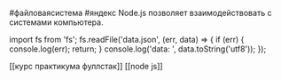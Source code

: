  #файловаясистема #яндекс 
Node.js позволяет взаимодействовать с системами компьютера.

import fs from 'fs'; 
fs.readFile('data.json', (err, data) => { 
if (err) { 
console.log(err); return; } 
console.log('data: ', data.toString('utf8')); });


[[курс практикума фуллстак]]
[[node js]]